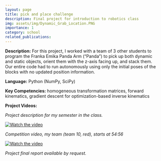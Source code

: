 ```yaml
---
layout: page
title: pick and place challenge
description: Final project for introduction to robotics class
img: assets/img/Dynamic_Grab_Location.PNG
importance: 1
category: school
related_publications:
---
```


**Description:** For this project, I worked with a team of 3 other students to program the Franka Emika Panda Arm (“Panda”) to pick up both dynamic and static objects, orient them with the z-axis facing up, and stack them. Our entire code had to run autonomously using only the initial poses of the blocks with no updated position information.

**Language:** Python (NumPy, SciPy)

**Key Competencies:** homogeneous transformation matrices, forward kinematics, gradient descent for optimization-based inverse kinematics

**Project Videos:**

*Project description for my semester in the class.*

[![Watch the video](https://img.youtube.com/vi/0o74lGcMhaA/0.jpg)](https://youtu.be/0o74lGcMhaA)  

*Competition video, my team (team 10, red), starts at 54:56*

[![Watch the video](https://img.youtube.com/vi/kSxYnSfTZAQ/0.jpg)](https://youtu.be/kSxYnSfTZAQ?t=3296)

*Project final report available by request.*
